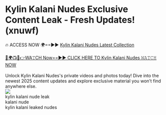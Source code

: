 # Kylin Kalani Nudes Exclusive Content Leak - Fresh Updates! (xnuwf)

🔥 ACCESS NOW 🌍==►► <a href="https://tinyurl.com/2mz8nhtm" rel="nofollow">Kylin Kalani Nudes Latest Collection</a>
<br><br>
[🔴🌍📺📱👉WA𝚃CH Now==►► CLICK HERE TO Kylin Kalani Nudes 𝚆𝙰𝚃𝙲𝙷 NOW](https://tinyurl.com/2mz8nhtm)
<br><br>
Unlock Kylin Kalani Nudes's private videos and photos today! Dive into the newest 2025 content updates and explore exclusive material you won’t find anywhere else.
<br>
<a href="https://tinyurl.com/2mz8nhtm" rel="nofollow" data-target="animated-image.originalLink"><img src="https://camo.githubusercontent.com/8a4f000d20f83aca3bf7ec5f350d767afa0574a8a352519fd8cfa583a6f93a33/68747470733a2f2f692e696d6775722e636f6d2f644a486b345a712e676966" data-canonical-src="https://i.imgur.com/dJHk4Zq.gif" style="max-width: 100%; display: inline-block;" data-target="animated-image.originalImage"></a>
<br>
kylin kalani nude leak<br>
kalani nude<br>
kylin kalani leaked nudes